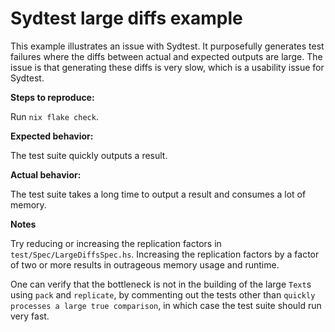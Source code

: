 # Sydtest large diffs example

This example illustrates an issue with Sydtest. It purposefully generates test failures where the diffs between actual and expected outputs are large. The issue is that generating these diffs is very slow, which is a usability issue for Sydtest.

**Steps to reproduce:**

Run `nix flake check`.

**Expected behavior:**

The test suite quickly outputs a result.

**Actual behavior:**

The test suite takes a long time to output a result and consumes a lot of memory.

**Notes**

Try reducing or increasing the replication factors in `test/Spec/LargeDiffsSpec.hs`. Increasing the replication factors by a factor of two or more results in outrageous memory usage and runtime.

One can verify that the bottleneck is not in the building of the large `Text`s using `pack` and `replicate`, by commenting out the tests other than `quickly processes a large true comparison`, in which case the test suite should run very fast.
